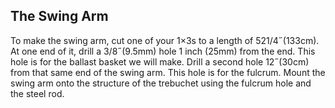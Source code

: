 ## The Swing Arm
To make the swing arm, cut one of your 1×3s to a length of 521/4˝(133cm). At one end of it, drill a 3/8˝(9.5mm) hole 1 inch (25mm) from the end. This hole is for the ballast basket we will make. Drill a second hole 12˝(30cm) from that same end of the swing arm. This hole is for the fulcrum. Mount the swing arm onto the structure of the trebuchet using the fulcrum hole and the steel rod.

